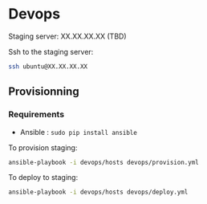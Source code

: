 # Devops

Staging server: XX.XX.XX.XX (TBD)

Ssh to the staging server:

```bash
ssh ubuntu@XX.XX.XX.XX
```

## Provisionning

### Requirements

* Ansible : `sudo pip install ansible`

To provision staging:

```bash
ansible-playbook -i devops/hosts devops/provision.yml
```

To deploy to staging:

```bash
ansible-playbook -i devops/hosts devops/deploy.yml
```
